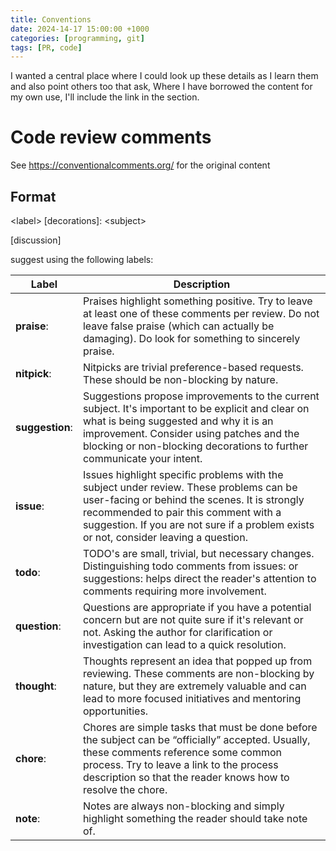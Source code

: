 ```yaml
---
title: Conventions
date: 2024-14-17 15:00:00 +1000
categories: [programming, git]
tags: [PR, code]
---
```


I wanted a central place where I could look up these details as I learn them and also point others too that ask, Where I have borrowed the content for my own use, I'll include the link in the section.

# Code review comments

See https://conventionalcomments.org/ for the original content

## Format

\<label> [decorations]: \<subject>

[discussion]

suggest using the following labels:

| Label | Description |
|---|---|
| **praise**:	|Praises highlight something positive. Try to leave at least one of these comments per review. Do not leave false praise (which can actually be damaging). Do look for something to sincerely praise.|
| **nitpick**:	|Nitpicks are trivial preference-based requests. These should be non-blocking by nature.|
|**suggestion**:	|Suggestions propose improvements to the current subject. It's important to be explicit and clear on what is being suggested and why it is an improvement. Consider using patches and the blocking or non-blocking decorations to further communicate your intent.|
|**issue**:	|Issues highlight specific problems with the subject under review. These problems can be user-facing or behind the scenes. It is strongly recommended to pair this comment with a suggestion. If you are not sure if a problem exists or not, consider leaving a question.|
|**todo**:	|TODO's are small, trivial, but necessary changes. Distinguishing todo comments from issues: or suggestions: helps direct the reader's attention to comments requiring more involvement.|
| **question**:	|Questions are appropriate if you have a potential concern but are not quite sure if it's relevant or not. Asking the author for clarification or investigation can lead to a quick resolution.|
| **thought**:	|Thoughts represent an idea that popped up from reviewing. These comments are non-blocking by nature, but they are extremely valuable and can lead to more focused initiatives and mentoring opportunities.|
| **chore**:	|Chores are simple tasks that must be done before the subject can be “officially” accepted. Usually, these comments reference some common process. Try to leave a link to the process description so that the reader knows how to resolve the chore.|
| **note**:	|Notes are always non-blocking and simply highlight something the reader should take note of.|
